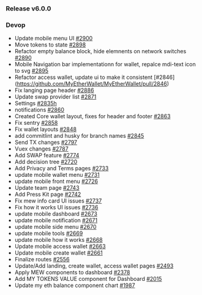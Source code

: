 ### Release v6.0.0

### Devop

- Update mobile menu UI [#2900](https://github.com/MyEtherWallet/MyEtherWallet/pull/2900)
- Move tokens to state [#2898](https://github.com/MyEtherWallet/MyEtherWallet/pull/2898)
- Refactor empty balance block, hide elemnents on network switches [#2890](https://github.com/MyEtherWallet/MyEtherWallet/pull/2890)
- Mobile Navigation bar implementationn for wallet, repalce mdi-text icon to svg [#2895](https://github.com/MyEtherWallet/MyEtherWallet/pull/2895)
- Refactor access wallet, update ui to make it consistent \[#2846] (https://github.com/MyEtherWallet/MyEtherWallet/pull/2846)
- Fix langing page header [#2886](https://github.com/MyEtherWallet/MyEtherWallet/pull/2886)
- Update swap provider list [#2871](https://github.com/MyEtherWallet/MyEtherWallet/pull/2871)
- Settings [#2835h](https://github.com/MyEtherWallet/MyEtherWallet/pull/2835)
- notifications [#2860](https://github.com/MyEtherWallet/MyEtherWallet/pull/2860)
- Created Core wallet layout, fixes for header and footer [#2863](https://github.com/MyEtherWallet/MyEtherWallet/pull/2863)
- Fix sentry [#2858](https://github.com/MyEtherWallet/MyEtherWallet/pull/2858)
- Fix wallet layouts [#2848](https://github.com/MyEtherWallet/MyEtherWallet/pull/2848)
- add commitlint and husky for branch names [#2845](https://github.com/MyEtherWallet/MyEtherWallet/pull/2845)
- Send TX changes [#2797](https://github.com/MyEtherWallet/MyEtherWallet/pull/2797)
- Vuex changes [#2787](https://github.com/MyEtherWallet/MyEtherWallet/pull/2787)
- Add SWAP feature [#2774](https://github.com/MyEtherWallet/MyEtherWallet/pull/2774)
- Add decision tree [#2720](https://github.com/MyEtherWallet/MyEtherWallet/pull/2720)
- Add Privacy and Terms pages [#2733](https://github.com/MyEtherWallet/MyEtherWallet/pull/2733)
- update mobile wallet menu [#2731](https://github.com/MyEtherWallet/MyEtherWallet/pull/2731)
- update mobile front menu [#2726](https://github.com/MyEtherWallet/MyEtherWallet/pull/2726)
- Update team page [#2743](https://github.com/MyEtherWallet/MyEtherWallet/pull/2743)
- Add Press Kit page [#2742](https://github.com/MyEtherWallet/MyEtherWallet/pull/2742)
- Fix mew info card UI issues [#2737](https://github.com/MyEtherWallet/MyEtherWallet/pull/2737)
- Fix how it works UI issues [#2736](https://github.com/MyEtherWallet/MyEtherWallet/pull/2736)
- update mobile dashboard [#2673](https://github.com/MyEtherWallet/MyEtherWallet/pull/2673)
- update mobile notification [#2671](https://github.com/MyEtherWallet/MyEtherWallet/pull/2671)
- update mobile side menu [#2670](https://github.com/MyEtherWallet/MyEtherWallet/pull/2670)
- update mobile tools [#2669](https://github.com/MyEtherWallet/MyEtherWallet/pull/2669)
- update mobile how it works [#2668](https://github.com/MyEtherWallet/MyEtherWallet/pull/2668)
- Update mobile access wallet [#2663](https://github.com/MyEtherWallet/MyEtherWallet/pull/2663)
- Update mobile create wallet [#2661](https://github.com/MyEtherWallet/MyEtherWallet/pull/2661)
- Finalize routes [#2556](https://github.com/MyEtherWallet/MyEtherWallet/pull/2556)
- Update/Add landing, create wallet, access wallet pages [#2493](https://github.com/MyEtherWallet/MyEtherWallet/pull/2493)
- Apply MEW components to dashboard [#2378](https://github.com/MyEtherWallet/MyEtherWallet/pull/2378)
- Add MY TOKENS VALUE component for Dashboard [#2015](https://github.com/MyEtherWallet/MyEtherWallet/pull/2015)
- Update my eth balance component chart [#1987](https://github.com/MyEtherWallet/MyEtherWallet/pull/1987)
